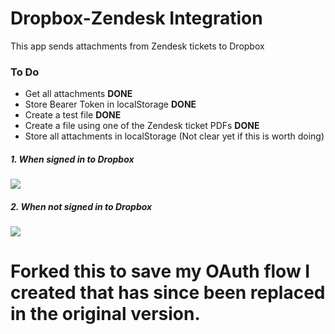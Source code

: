 # Dropbox-Zendesk Integration

This app sends attachments from Zendesk tickets to Dropbox

### To Do

* Get all attachments **DONE**
* Store Bearer Token in localStorage **DONE**
* Create a test file **DONE**
* Create a file using one of the Zendesk ticket PDFs **DONE**
* Store all attachments in localStorage (Not clear yet if this is worth doing)

##### 1. When signed in to Dropbox

![](http://g.recordit.co/1sjJw3F2g1.gif)

##### 2. When not signed in to Dropbox

![](http://g.recordit.co/sxttJsEq5o.gif)

# Forked this to save my OAuth flow I created that has since been replaced in the original version.
